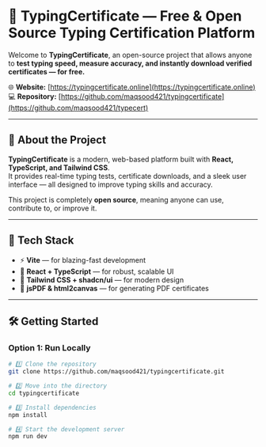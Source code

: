 # 🧠 TypingCertificate — Free & Open Source Typing Certification Platform  

Welcome to **TypingCertificate**, an open-source project that allows anyone to **test typing speed, measure accuracy, and instantly download verified certificates — for free.**  

🌐 **Website:** [https://typingcertificate.online](https://typingcertificate.online)  
💻 **Repository:** [https://github.com/maqsood421/typingcertificate](https://github.com/maqsood421/typecert)  

---

## 📘 About the Project  

**TypingCertificate** is a modern, web-based platform built with **React, TypeScript, and Tailwind CSS**.  
It provides real-time typing tests, certificate downloads, and a sleek user interface — all designed to improve typing skills and accuracy.  

This project is completely **open source**, meaning anyone can use, contribute to, or improve it.  

---

## 🧩 Tech Stack  

- ⚡ **Vite** — for blazing-fast development  
- 💙 **React + TypeScript** — for robust, scalable UI  
- 🎨 **Tailwind CSS + shadcn/ui** — for modern design  
- 🧾 **jsPDF & html2canvas** — for generating PDF certificates  

---

## 🛠️ Getting Started  

### **Option 1: Run Locally**

```bash
# 1️⃣ Clone the repository
git clone https://github.com/maqsood421/typingcertificate.git

# 2️⃣ Move into the directory
cd typingcertificate

# 3️⃣ Install dependencies
npm install

# 4️⃣ Start the development server
npm run dev
